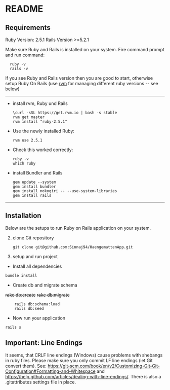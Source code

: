 # README

## Requirements ##
Ruby Version: 2.5.1
Rails Version >=5.2.1


Make sure Ruby and Rails is installed on your system. 
  Fire command prompt and run command:
  
      ruby -v
      rails -v
      
  If you see Ruby and Rails version then you are good to start, otherwise setup Ruby On Rails (use [rvm](https://rvm.io/rvm/install) for managing different ruby versions -- see below)
  ***

  * install rvm, Ruby und Rails
  
        \curl -sSL https://get.rvm.io | bash -s stable
        rvm get master
        rvm install "ruby-2.5.1"
  
  * Use the newly installed Ruby:
   
        rvm use 2.5.1 
  
  * Check this worked correctly:

        ruby -v
        which ruby
  
  * install Bundler and Rails
  
        gem update --system
        gem install bundler
        gem install nokogiri -- --use-system-libraries
        gem install rails
  
  ***

## Installation

Below are the setups to run Ruby on Rails application on your system.

2. clone Git repository

   `git clone git@github.com:Sinnaj94/HaengemattenApp.git`

3. setup and run project

  * Install all dependencies
  
  `bundle install`
  
  * Create db and migrate schema
  
  ~~rake db:create~~
  ~~rake db:migrate~~
  
        rails db:schema:load
		rails db:seed
  
  * Now run your application
  
  `rails s`

## Important: Line Endings ##
It seems, that CRLF line endings (Windows) cause problems with shebangs in ruby files. Please make sure you only commit LF line endings (let Git convert them).
See: https://git-scm.com/book/en/v2/Customizing-Git-Git-Configuration#Formatting-and-Whitespace and https://help.github.com/articles/dealing-with-line-endings/. There is also a .gitattributes settings file in place.
